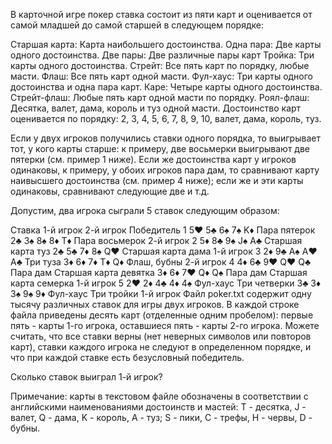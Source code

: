 В карточной игре покер ставка состоит из пяти карт и оценивается от самой младшей до самой старшей в следующем порядке:

Старшая карта: Карта наибольшего достоинства.
Одна пара: Две карты одного достоинства.
Две пары: Две различные пары карт
Тройка: Три карты одного достоинства.
Стрейт: Все пять карт по порядку, любые масти.
Флаш: Все пять карт одной масти.
Фул-хаус: Три карты одного достоинства и одна пара карт.
Каре: Четыре карты одного достоинства.
Стрейт-флаш: Любые пять карт одной масти по порядку.
Роял-флаш: Десятка, валет, дама, король и туз одной масти.
Достоинство карт оценивается по порядку:
2, 3, 4, 5, 6, 7, 8, 9, 10, валет, дама, король, туз.

Если у двух игроков получились ставки одного порядка, то выигрывает тот, у кого карты старше: к примеру, две восьмерки выигрывают две пятерки (см. пример 1 ниже). Если же достоинства карт у игроков одинаковы, к примеру, у обоих игроков пара дам, то сравнивают карту наивысшего достоинства (см. пример 4 ниже); если же и эти карты одинаковы, сравнивают следующие две и т.д.

Допустим, два игрока сыграли 5 ставок следующим образом:

Ставка	 	1-й игрок	 	2-й игрок	 	Победитель
1	 	5♥ 5♣ 6♠ 7♠ K♦
Пара пятерок
 	2♣ 3♠ 8♠ 8♦ T♦
Пара восьмерок
 	2-й игрок
2	 	5♦ 8♣ 9♠ J♠ A♣
Старшая карта туз
 	2♣ 5♣ 7♦ 8♠ Q♥
Старшая карта дама
 	1-й игрок
3	 	2♦ 9♣ A♠ A♥ A♣
Три туза
 	3♦ 6♦ 7♦ T♦ Q♦
Флаш, бубны
 	2-й игрок
4	 	4♦ 6♣ 9♥ Q♥ Q♣
Пара дам
Старшая карта девятка
 	3♦ 6♦ 7♥ Q♦ Q♠
Пара дам
Старшая карта семерка
 	1-й игрок
5	 	2♥ 2♦ 4♣ 4♦ 4♠
Фул-хаус
Три четверки
 	3♣ 3♦ 3♠ 9♠ 9♦
Фул-хаус
Три тройки
 	1-й игрок
Файл poker.txt содержит одну тысячу различных ставок для игры двух игроков. В каждой строке файла приведены десять карт (отделенные одним пробелом): первые пять - карты 1-го игрока, оставшиеся пять - карты 2-го игрока. Можете считать, что все ставки верны (нет неверных символов или повторов карт), ставки каждого игрока не следуют в определенном порядке, и что при каждой ставке есть безусловный победитель.

Сколько ставок выиграл 1-й игрок?

Примечание: карты в текстовом файле обозначены в соответствии с английскими наименованиями достоинств и мастей: T - десятка, J - валет, Q - дама, K - король, A - туз; S - пики, C - трефы, H - червы, D - бубны.